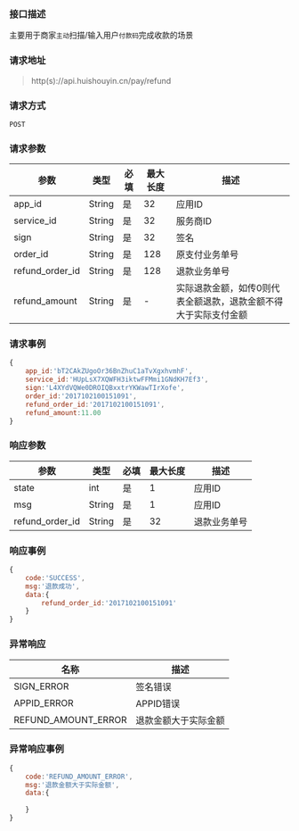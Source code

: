 ### 接口描述
主要用于商家`主动`扫描/输入用户`付款码`完成收款的场景
### 请求地址
> http(s)://api.huishouyin.cn/pay/refund

### 请求方式
`POST`
### 请求参数
|参数|类型|必填|最大长度|描述|
|-----|-----|-----|-----|-----|
|app_id|String|是|32|应用ID|
|service_id|String|是|32|服务商ID|
|sign|String|是|32|签名|
|order_id|String|是|128|原支付业务单号|
|refund_order_id|String|是|128|退款业务单号|
|refund_amount|String|是| - |实际退款金额，如传0则代表全额退款，退款金额不得大于实际支付金额|
### 请求事例
```javascript
{
    app_id:'bT2CAkZUgoOr36BnZhuC1aTvXgxhvmhF',
    service_id:'HUpLsX7XQWFH3iktwFFMmi1GNdKH7Ef3',
    sign:'L4XYdVQWe0DROIQBxxtrYKWawTIrXofe',
    order_id:'2017102100151091',
    refund_order_id:'2017102100151091',
    refund_amount:11.00
}
```
### 响应参数
|参数|类型|必填|最大长度|描述|
|-----|-----|-----|-----|-----|
|state|int|是|1|应用ID|
|msg|String|是|1|应用ID|
|refund_order_id|String|是|32|退款业务单号|
### 响应事例
```javascript
{
    code:'SUCCESS',
    msg:'退款成功',
    data:{
        refund_order_id:'2017102100151091'
    }
}
```
### 异常响应
|名称|描述|
|-----|-----|
|SIGN_ERROR|签名错误|
|APPID_ERROR|APPID错误|
|REFUND_AMOUNT_ERROR|退款金额大于实际金额|
### 异常响应事例
```javascript
{
    code:'REFUND_AMOUNT_ERROR',
    msg:'退款金额大于实际金额',
    data:{
        
    }
}
```